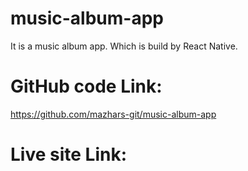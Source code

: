 # music-album-app 
It is a music album app. Which is build by React Native.

# GitHub code Link: 
https://github.com/mazhars-git/music-album-app

# Live site Link: 

